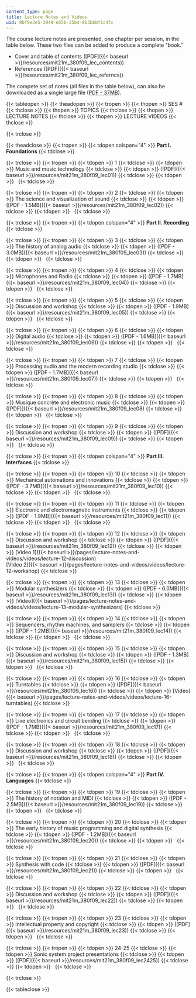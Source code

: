 ```yaml
---
content_type: page
title: Lecture Notes and Videos
uid: 0bf9e3e5-3949-e55b-35b4-8b3bbbf1c4fc
---
```


The course lecture notes are presented, one chapter per session, in the table below. These two files can be added to produce a complete "book."

*   Cover and table of contents ([PDF]({{< baseurl >}}/resources/mit21m_380f09_lec_contents))
*   References ([PDF]({{< baseurl >}}/resources/mit21m_380f09_lec_referncs))

The compete set of notes (all files in the table below), can also be downloaded as a single large file ([PDF - 37MB](/ans7870/21m/21m.380/F09/MIT21M_380F09_complete.pdf)).

{{< tableopen >}}
{{< theadopen >}}
{{< tropen >}}
{{< thopen >}}
SES #
{{< thclose >}}
{{< thopen >}}
TOPICS
{{< thclose >}}
{{< thopen >}}
LECTURE NOTES
{{< thclose >}}
{{< thopen >}}
LECTURE VIDEOS
{{< thclose >}}

{{< trclose >}}

{{< theadclose >}}
{{< tropen >}}
{{< tdopen colspan="4" >}}
**Part I. Foundations**
{{< tdclose >}}

{{< trclose >}}
{{< tropen >}}
{{< tdopen >}}
1
{{< tdclose >}}
{{< tdopen >}}
Music and music technology
{{< tdclose >}}
{{< tdopen >}}
([PDF]({{< baseurl >}}/resources/mit21m_380f09_lec01))
{{< tdclose >}}
{{< tdopen >}}
 
{{< tdclose >}}

{{< trclose >}}
{{< tropen >}}
{{< tdopen >}}
2
{{< tdclose >}}
{{< tdopen >}}
The science and visualization of sound
{{< tdclose >}}
{{< tdopen >}}
([PDF - 1.5MB]({{< baseurl >}}/resources/mit21m_380f09_lec02))
{{< tdclose >}}
{{< tdopen >}}
 
{{< tdclose >}}

{{< trclose >}}
{{< tropen >}}
{{< tdopen colspan="4" >}}
**Part II. Recording**
{{< tdclose >}}

{{< trclose >}}
{{< tropen >}}
{{< tdopen >}}
3
{{< tdclose >}}
{{< tdopen >}}
The history of analog audio
{{< tdclose >}}
{{< tdopen >}}
([PDF - 3.0MB]({{< baseurl >}}/resources/mit21m_380f09_lec03))
{{< tdclose >}}
{{< tdopen >}}
 
{{< tdclose >}}

{{< trclose >}}
{{< tropen >}}
{{< tdopen >}}
4
{{< tdclose >}}
{{< tdopen >}}
Microphones and Radio
{{< tdclose >}}
{{< tdopen >}}
([PDF - 1.7MB]({{< baseurl >}}/resources/mit21m_380f09_lec04))
{{< tdclose >}}
{{< tdopen >}}
 
{{< tdclose >}}

{{< trclose >}}
{{< tropen >}}
{{< tdopen >}}
5
{{< tdclose >}}
{{< tdopen >}}
Discussion and workshop
{{< tdclose >}}
{{< tdopen >}}
([PDF - 1.9MB]({{< baseurl >}}/resources/mit21m_380f09_lec05))
{{< tdclose >}}
{{< tdopen >}}
 
{{< tdclose >}}

{{< trclose >}}
{{< tropen >}}
{{< tdopen >}}
6
{{< tdclose >}}
{{< tdopen >}}
Digital audio
{{< tdclose >}}
{{< tdopen >}}
([PDF - 1.6MB]({{< baseurl >}}/resources/mit21m_380f09_lec06))
{{< tdclose >}}
{{< tdopen >}}
 
{{< tdclose >}}

{{< trclose >}}
{{< tropen >}}
{{< tdopen >}}
7
{{< tdclose >}}
{{< tdopen >}}
Processing audio and the modern recording studio
{{< tdclose >}}
{{< tdopen >}}
([PDF - 1.7MB]({{< baseurl >}}/resources/mit21m_380f09_lec07))
{{< tdclose >}}
{{< tdopen >}}
 
{{< tdclose >}}

{{< trclose >}}
{{< tropen >}}
{{< tdopen >}}
8
{{< tdclose >}}
{{< tdopen >}}
Musique concrète and electronic music
{{< tdclose >}}
{{< tdopen >}}
([PDF)]({{< baseurl >}}/resources/mit21m_380f09_lec08)
{{< tdclose >}}
{{< tdopen >}}
 
{{< tdclose >}}

{{< trclose >}}
{{< tropen >}}
{{< tdopen >}}
9
{{< tdclose >}}
{{< tdopen >}}
Discussion and workshop
{{< tdclose >}}
{{< tdopen >}}
([PDF]({{< baseurl >}}/resources/mit21m_380f09_lec09))
{{< tdclose >}}
{{< tdopen >}}
 
{{< tdclose >}}

{{< trclose >}}
{{< tropen >}}
{{< tdopen colspan="4" >}}
**Part III. Interfaces**
{{< tdclose >}}

{{< trclose >}}
{{< tropen >}}
{{< tdopen >}}
10
{{< tdclose >}}
{{< tdopen >}}
Mechanical automations and innovations
{{< tdclose >}}
{{< tdopen >}}
([PDF - 3.7MB]({{< baseurl >}}/resources/mit21m_380f09_lec10))
{{< tdclose >}}
{{< tdopen >}}
 
{{< tdclose >}}

{{< trclose >}}
{{< tropen >}}
{{< tdopen >}}
11
{{< tdclose >}}
{{< tdopen >}}
Electronic and electromagnetic instruments
{{< tdclose >}}
{{< tdopen >}}
([PDF - 1.9MB]({{< baseurl >}}/resources/mit21m_380f09_lec11))
{{< tdclose >}}
{{< tdopen >}}
 
{{< tdclose >}}

{{< trclose >}}
{{< tropen >}}
{{< tdopen >}}
12
{{< tdclose >}}
{{< tdopen >}}
Discussion and workshop
{{< tdclose >}}
{{< tdopen >}}
([PDF]({{< baseurl >}}/resources/mit21m_380f09_lec12))
{{< tdclose >}}
{{< tdopen >}}
[Video 1]({{< baseurl >}}/pages/lecture-notes-and-videos/videos/lecture-12-discussion)  
[Video 2]({{< baseurl >}}/pages/lecture-notes-and-videos/videos/lecture-12-workshop)
{{< tdclose >}}

{{< trclose >}}
{{< tropen >}}
{{< tdopen >}}
13
{{< tdclose >}}
{{< tdopen >}}
Modular synthesizers
{{< tdclose >}}
{{< tdopen >}}
([PDF - 6.0MB]({{< baseurl >}}/resources/mit21m_380f09_lec13))
{{< tdclose >}}
{{< tdopen >}}
[Video]({{< baseurl >}}/pages/lecture-notes-and-videos/videos/lecture-13-modular-synthesizers)
{{< tdclose >}}

{{< trclose >}}
{{< tropen >}}
{{< tdopen >}}
14
{{< tdclose >}}
{{< tdopen >}}
Sequencers, rhythm machines, and samplers
{{< tdclose >}}
{{< tdopen >}}
([PDF - 1.2MB]({{< baseurl >}}/resources/mit21m_380f09_lec14))
{{< tdclose >}}
{{< tdopen >}}
 
{{< tdclose >}}

{{< trclose >}}
{{< tropen >}}
{{< tdopen >}}
15
{{< tdclose >}}
{{< tdopen >}}
Discussion and workshop
{{< tdclose >}}
{{< tdopen >}}
([PDF - 1.3MB]({{< baseurl >}}/resources/mit21m_380f09_lec15))
{{< tdclose >}}
{{< tdopen >}}
 
{{< tdclose >}}

{{< trclose >}}
{{< tropen >}}
{{< tdopen >}}
16
{{< tdclose >}}
{{< tdopen >}}
Turntables
{{< tdclose >}}
{{< tdopen >}}
([PDF]({{< baseurl >}}/resources/mit21m_380f09_lec16))
{{< tdclose >}}
{{< tdopen >}}
[Video]({{< baseurl >}}/pages/lecture-notes-and-videos/videos/lecture-16-turntables)
{{< tdclose >}}

{{< trclose >}}
{{< tropen >}}
{{< tdopen >}}
17
{{< tdclose >}}
{{< tdopen >}}
Live electronics and circuit bending
{{< tdclose >}}
{{< tdopen >}}
([PDF - 1.7MB]({{< baseurl >}}/resources/mit21m_380f09_lec17))
{{< tdclose >}}
{{< tdopen >}}
 
{{< tdclose >}}

{{< trclose >}}
{{< tropen >}}
{{< tdopen >}}
18
{{< tdclose >}}
{{< tdopen >}}
Discussion and workshop
{{< tdclose >}}
{{< tdopen >}}
([PDF]({{< baseurl >}}/resources/mit21m_380f09_lec18))
{{< tdclose >}}
{{< tdopen >}}
 
{{< tdclose >}}

{{< trclose >}}
{{< tropen >}}
{{< tdopen colspan="4" >}}
**Part IV. Languages**
{{< tdclose >}}

{{< trclose >}}
{{< tropen >}}
{{< tdopen >}}
19
{{< tdclose >}}
{{< tdopen >}}
The history of notation and MIDI
{{< tdclose >}}
{{< tdopen >}}
([PDF - 2.5MB]({{< baseurl >}}/resources/mit21m_380f09_lec19))
{{< tdclose >}}
{{< tdopen >}}
 
{{< tdclose >}}

{{< trclose >}}
{{< tropen >}}
{{< tdopen >}}
20
{{< tdclose >}}
{{< tdopen >}}
The early history of music programming and digital synthesis
{{< tdclose >}}
{{< tdopen >}}
([PDF - 1.2MB]({{< baseurl >}}/resources/mit21m_380f09_lec20))
{{< tdclose >}}
{{< tdopen >}}
 
{{< tdclose >}}

{{< trclose >}}
{{< tropen >}}
{{< tdopen >}}
21
{{< tdclose >}}
{{< tdopen >}}
Synthesis with code
{{< tdclose >}}
{{< tdopen >}}
([PDF]({{< baseurl >}}/resources/mit21m_380f09_lec21))
{{< tdclose >}}
{{< tdopen >}}
 
{{< tdclose >}}

{{< trclose >}}
{{< tropen >}}
{{< tdopen >}}
22
{{< tdclose >}}
{{< tdopen >}}
Discussion and workshop
{{< tdclose >}}
{{< tdopen >}}
([PDF]({{< baseurl >}}/resources/mit21m_380f09_lec22))
{{< tdclose >}}
{{< tdopen >}}
 
{{< tdclose >}}

{{< trclose >}}
{{< tropen >}}
{{< tdopen >}}
23
{{< tdclose >}}
{{< tdopen >}}
Intellectual property and copyright
{{< tdclose >}}
{{< tdopen >}}
([PDF]({{< baseurl >}}/resources/mit21m_380f09_lec23))
{{< tdclose >}}
{{< tdopen >}}
 
{{< tdclose >}}

{{< trclose >}}
{{< tropen >}}
{{< tdopen >}}
24-25
{{< tdclose >}}
{{< tdopen >}}
Sonic system project presentations
{{< tdclose >}}
{{< tdopen >}}
([PDF]({{< baseurl >}}/resources/mit21m_380f09_lec2425))
{{< tdclose >}}
{{< tdopen >}}
 
{{< tdclose >}}

{{< trclose >}}

{{< tableclose >}}